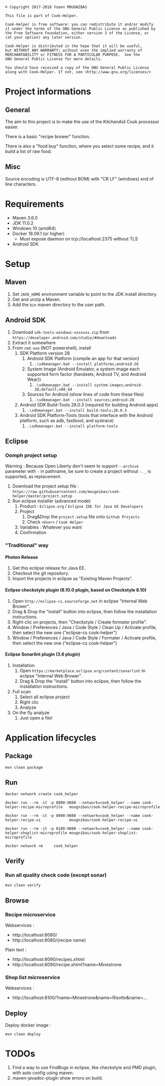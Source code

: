 ```
© Copyright 2017-2018 Yoann MOUGNIBAS

This file is part of Cook-Helper.

Cook-Helper is free software: you can redistribute it and/or modify
it under the terms of the GNU General Public License as published by
the Free Software Foundation, either version 3 of the License, or
(at your option) any later version.

Cook-Helper is distributed in the hope that it will be useful,
but WITHOUT ANY WARRANTY; without even the implied warranty of
MERCHANTABILITY or FITNESS FOR A PARTICULAR PURPOSE.  See the
GNU General Public License for more details.

You should have received a copy of the GNU General Public License
along with Cook-Helper. If not, see <http://www.gnu.org/licenses/>
```

# Project informations

## General

The aim to this project is to make the use of the KitchenAid Cook processor easier.

There is a basic "recipe brower" function.

There is also a "food buy" function, where you select some recipe, and it build a list of raw food.

## Misc

Source encoding is UTF-8 (without BOM) with "CR LF" (windows) end of line characters.

# Requirements

* Maven 3.6.0
* JDK 11.0.2
* Windows 10 (amd64)
* Docker 18.09.1 (or higher)
   * Must expose daemon on tcp://localhost:2375 without TLS
* Android SDK

# Setup

## Maven

1) Set `JAVE_HOME` environment variable to point to the JDK install directory.
1) Get and unzip a Maven.
1) Add the `bin` maven directory to the user path.

## Android SDK

1) Download `sdk-tools-windows-xxxxxxx.zip` from `https://developer.android.com/studio/#downloads`
1) Extract it somewhere
1) From `cmd.exe` (NOT powershell), install
   1) SDK Platform version 28
      1) Android SDK Platform (compile an app for that version)
         1) `.\sdkmanager.bat --install platforms;android-28`
      1) System Image (Android Emulator, a system image each supported form factor (handsets, Android TV, and Android Wear))
         1) `.\sdkmanager.bat --install system-images;android-28;default;x86_64`
      1) Sources for Android (show lines of code from these files)
         1) `.\sdkmanager.bat --install sources;android-28`
   1) Android SDK Build-Tools 28.0.3 (required for building Android apps)
      1) `.\sdkmanager.bat --install build-tools;28.0.3`
   1) Android SDK Platform-Tools (tools that interface with the Android platform, such as adb, fastboot, and systrace)
      1) `.\sdkmanager.bat --install platform-tools`

## Eclipse

### Oomph project setup

Warning : Because Open Liberty don't seem to support `--archive` parameter with `-` in pathname,
be sure to create a project without `-`. `_` is supported, as replacement.

1) Download the project setup file : `https://raw.githubusercontent.com/mougnibas/cook-helper/master/project.setup`
1) Run eclipse installer (advanced mode)
   1) Product : `Eclipse.org` / `Eclipse IDE for Java EE Developers`
   1) Project
      1) Drag&Drop the `project.setup` file onto `Github Projects`
      1) Check `<User>` / `Cook Helper`
   1) Variables : Whatever you want
   1) Confirmation

### "Traditional" way

#### Photon Release

1) Get this eclipse release for Java EE.
1) Checkout the git repository.
1) Import the projects in eclipse as "Existing Maven Projects".

#### Eclipse checkstyle plugin (8.10.0 plugin, based on Checkstyle 8.10)

1) Open `http://eclipse-cs.sourceforge.net` in eclipse "Internal Web Brower".
1) Drag & Drop the "install" button into eclipse, then follow the installation instructions.
1) Right-clic on projects, then "Checkstyle / Create formater profile".
1) Window / Preferences / Java / Code Style / Clean Up / Activate profile, then select the new one ("eclipse-cs cook-helper")
1) Window / Preferences / Java / Code Style / Formater / Activate profile, then select the new one ("eclipse-cs cook-helper")

#### Eclipse Sonarlint plugin (3.6 plugin)

1) Installation
   1) Open `https://marketplace.eclipse.org/content/sonarlint` in eclipse "Internal Web Brower".
   1) Drag & Drop the "install" button into eclipse, then follow the installation instructions.
1) Full scan
   1) Select all eclipse project
   1) Right clic
   1) Analyze
1) On the fly analyze
   1) Just open a file!

# Application lifecycles

## Package

`mvn clean package`

## Run

`docker network create cook_helper`

`docker run --rm -it -p 8080:9080 --network=cook_helper --name cook-helper-recipe-microprofile   mougnibas/cook-helper-recipe-microprofile`

`docker run --rm -it -p 8090:9080 --network=cook_helper --name cook-helper-recipe-ui             mougnibas/cook-helper-recipe-ui`

`docker run --rm -it -p 8100:9080 --network=cook_helper --name cook-helper-shoplist-microprofile mougnibas/cook-helper-shoplist-microprofile`

`docker network rm     cook_helper`

## Verify

### Run all quality check code (except sonar)

`mvn clean verify`


## Browse

### Recipe microservice

Webservices :
* http://localhost:8080/
* http://localhost:8080/{recipe name}

Plain text :
* http://localhost:8090/recipes.xhtml
* http://localhost:8090/recipe.xhtml?name=Minestrone

### Shop list microservice

Webservices :
* http://localhost:8100/?name=Minestrone&name=Risotto&name=...


## Deploy

Deploy docker image :

`mvn clean deploy`


# TODOs

1) Find a way to use FindBugs in eclipse, like checkstyle and PMD plugin, with auto config using maven.
1) maven-javadoc-plugin show errors on build.
